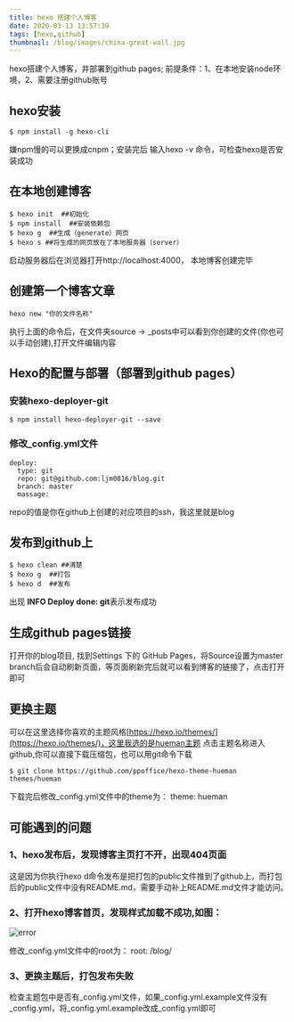 ```yaml
---
title: hexo 搭建个人博客
date: 2020-03-13 13:57:39
tags: [hexo,github]
thumbnail: /blog/images/china-great-wall.jpg
---
```

hexo搭建个人博客，并部署到github pages; 前提条件：1、在本地安装node环境，2、需要注册github账号

## hexo安装

```
$ npm install -g hexo-cli
```
嫌npm慢的可以更换成cnpm；安装完后 输入hexo -v 命令，可检查hexo是否安装成功


## 在本地创建博客

```
$ hexo init  ##初始化
$ npm install  ##安装依赖包
$ hexo g  ##生成（generate）网页
$ hexo s ##将生成的网页放在了本地服务器（server）
```
启动服务器后在浏览器打开http://localhost:4000， 本地博客创建完毕


## 创建第一个博客文章

```
hexo new "你的文件名称"
```
执行上面的命令后，在文件夹source -> _posts中可以看到你创建的文件(你也可以手动创建),打开文件编辑内容


## Hexo的配置与部署（部署到github pages）

### 安装hexo-deployer-git
```
$ npm install hexo-deployer-git --save
```

### 修改_config.yml文件

```
deploy:
  type: git
  repo: git@github.com:ljm0816/blog.git
  branch: master
  massage: 
```
repo的值是你在github上创建的对应项目的ssh，我这里就是blog


## 发布到github上

```
$ hexo clean ##清楚
$ hexo g  ##打包      
$ hexo d  ##发布
```
出现 **INFO  Deploy done: git**表示发布成功


## 生成github pages链接

打开你的blog项目, 找到Settings 下的 GitHub Pages，将Source设置为master branch后会自动刷新页面，等页面刷新完后就可以看到博客的链接了，点击打开即可


## 更换主题
可以在这里选择你喜欢的主题风格[https://hexo.io/themes/](https://hexo.io/themes/)，这里我选的是hueman主题
点击主题名称进入github,你可以直接下载压缩包，也可以用git命令下载
```
$ git clone https://github.com/ppoffice/hexo-theme-hueman themes/hueman
```

下载完后修改_config.yml文件中的theme为：
theme: hueman


## 可能遇到的问题

### 1、hexo发布后，发现博客主页打不开，出现404页面
这是因为你执行hexo d命令发布是把打包的public文件推到了github上，而打包后的public文件中没有README.md，需要手动补上README.md文件才能访问。

### 2、打开hexo博客首页，发现样式加载不成功,如图：
![error](/blog/images/hexo-error.png)

修改_config.yml文件中的root为：
root: /blog/

### 3、更换主题后，打包发布失败
检查主题包中是否有_config.yml文件，如果_config.yml.example文件没有_config.yml，将_config.yml.example改成_config.yml即可

